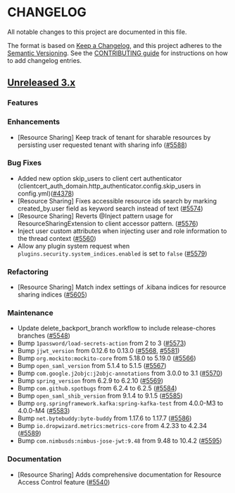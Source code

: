 # CHANGELOG
All notable changes to this project are documented in this file.

The format is based on [Keep a Changelog](https://keepachangelog.com/en/1.0.0/), and this project adheres to the [Semantic Versioning](https://semver.org/spec/v2.0.0.html). See the [CONTRIBUTING guide](./CONTRIBUTING.md#Changelog) for instructions on how to add changelog entries.

## [Unreleased 3.x]

### Features

### Enhancements

- [Resource Sharing] Keep track of tenant for sharable resources by persisting user requested tenant with sharing info ([#5588](https://github.com/opensearch-project/security/pull/5588))

### Bug Fixes

* Added new option skip_users to client cert authenticator  (clientcert_auth_domain.http_authenticator.config.skip_users in config.yml)([#4378](https://github.com/opensearch-project/security/pull/5525))
* [Resource Sharing] Fixes accessible resource ids search by marking created_by.user field as keyword search instead of text ([#5574](https://github.com/opensearch-project/security/pull/5574))
* [Resource Sharing] Reverts @Inject pattern usage for ResourceSharingExtension to client accessor pattern. ([#5576](https://github.com/opensearch-project/security/pull/5576))
* Inject user custom attributes when injecting user and role information to the thread context ([#5560](https://github.com/opensearch-project/security/pull/5560))
* Allow any plugin system request when `plugins.security.system_indices.enabled` is set to `false` ([#5579](https://github.com/opensearch-project/security/pull/5579))

### Refactoring

- [Resource Sharing] Match index settings of .kibana indices for resource sharing indices ([#5605](https://github.com/opensearch-project/security/pull/5605))

### Maintenance
- Update delete_backport_branch workflow to include release-chores branches ([#5548](https://github.com/opensearch-project/security/pull/5548))
- Bump `1password/load-secrets-action` from 2 to 3 ([#5573](https://github.com/opensearch-project/security/pull/5573))
- Bump `jjwt_version` from 0.12.6 to 0.13.0 ([#5568](https://github.com/opensearch-project/security/pull/5568), [#5581](https://github.com/opensearch-project/security/pull/5581))
- Bump `org.mockito:mockito-core` from 5.18.0 to 5.19.0 ([#5566](https://github.com/opensearch-project/security/pull/5566))
- Bump `open_saml_version` from 5.1.4 to 5.1.5 ([#5567](https://github.com/opensearch-project/security/pull/5567))
- Bump `com.google.j2objc:j2objc-annotations` from 3.0.0 to 3.1 ([#5570](https://github.com/opensearch-project/security/pull/5570))
- Bump `spring_version` from 6.2.9 to 6.2.10 ([#5569](https://github.com/opensearch-project/security/pull/5569))
- Bump `com.github.spotbugs` from 6.2.4 to 6.2.5 ([#5584](https://github.com/opensearch-project/security/pull/5584))
- Bump `open_saml_shib_version` from 9.1.4 to 9.1.5 ([#5585](https://github.com/opensearch-project/security/pull/5585))
- Bump `org.springframework.kafka:spring-kafka-test` from 4.0.0-M3 to 4.0.0-M4 ([#5583](https://github.com/opensearch-project/security/pull/5583))
- Bump `net.bytebuddy:byte-buddy` from 1.17.6 to 1.17.7 ([#5586](https://github.com/opensearch-project/security/pull/5586))
- Bump `io.dropwizard.metrics:metrics-core` from 4.2.33 to 4.2.34 ([#5589](https://github.com/opensearch-project/security/pull/5589))
- Bump `com.nimbusds:nimbus-jose-jwt:9.48` from 9.48 to 10.4.2 ([#5595](https://github.com/opensearch-project/security/pull/5595))

### Documentation

- [Resource Sharing] Adds comprehensive documentation for Resource Access Control feature ([#5540](https://github.com/opensearch-project/security/pull/5540))

[Unreleased 3.x]: https://github.com/opensearch-project/security/compare/3.2...main
